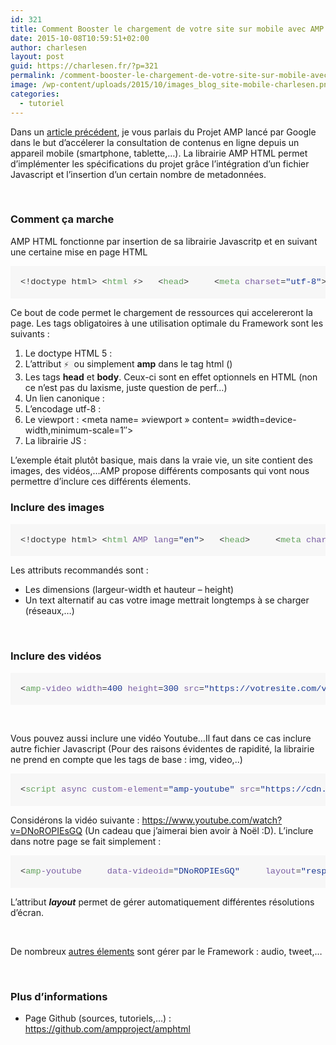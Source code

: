 ```yaml
---
id: 321
title: Comment Booster le chargement de votre site sur mobile avec AMP HTML
date: 2015-10-08T10:59:51+02:00
author: charlesen
layout: post
guid: https://charlesen.fr/?p=321
permalink: /comment-booster-le-chargement-de-votre-site-sur-mobile-avec-amp-html/
image: /wp-content/uploads/2015/10/images_blog_site-mobile-charlesen.png
categories:
  - tutoriel
---
```

Dans un [article précédent](index.php?option=com_content&view=article&id=169:google-lance-le-projet-amp&catid=36&Itemid=55), je vous parlais du Projet AMP lancé par Google dans le but d&rsquo;accélerer la consultation de contenus en ligne depuis un appareil mobile (smartphone, tablette,&#8230;). La librairie AMP HTML permet d&rsquo;implémenter les spécifications du projet grâce l&rsquo;intégration d&rsquo;un fichier Javascript et l&rsquo;insertion d&rsquo;un certain nombre de metadonnées.

<!--more-->

&nbsp;

### Comment ça marche

AMP HTML fonctionne par insertion de sa librairie Javascritp et en suivant une certaine mise en page HTML

<pre style="overflow: auto; font-family: Consolas, 'Liberation Mono', Menlo, Courier, monospace; font-size: 13.6px; margin-top: 0px; margin-bottom: 0px; line-height: 1.45; padding: 16px; color: #333333; background-color: #f7f7f7;">&lt;!doctype html&gt; &lt;<span class="pl-ent" style="color: #63a35c;">html</span> ⚡&gt;   &lt;<span class="pl-ent" style="color: #63a35c;">head</span>&gt;     &lt;<span class="pl-ent" style="color: #63a35c;">meta</span> <span class="pl-e" style="color: #795da3;">charset</span>=<span class="pl-s" style="color: #183691;"><span class="pl-pds">"</span>utf-8<span class="pl-pds">"</span></span>&gt;     &lt;<span class="pl-ent" style="color: #63a35c;">link</span> <span class="pl-e" style="color: #795da3;">rel</span>=<span class="pl-s" style="color: #183691;"><span class="pl-pds">"</span>canonical<span class="pl-pds">"</span></span> <span class="pl-e" style="color: #795da3;">href</span>=<span class="pl-s" style="color: #183691;"><span class="pl-pds">"</span>hello-world.html<span class="pl-pds">"</span></span> &gt;     &lt;<span class="pl-ent" style="color: #63a35c;">meta</span> <span class="pl-e" style="color: #795da3;">name</span>=<span class="pl-s" style="color: #183691;"><span class="pl-pds">"</span>viewport<span class="pl-pds">"</span></span> <span class="pl-e" style="color: #795da3;">content</span>=<span class="pl-s" style="color: #183691;"><span class="pl-pds">"</span>width=device-width,minimum-scale=1,initial-scale=1<span class="pl-pds">"</span></span>&gt; <span class="pl-s1">    &lt;<span class="pl-ent" style="color: #63a35c;">style</span>&gt;<span class="pl-ent" style="color: #63a35c;">body</span> {<span class="pl-c1" style="color: #0086b3;"><span class="pl-c1">opacity</span></span>: <span class="pl-c1" style="color: #0086b3;"></span>}&lt;/<span class="pl-ent" style="color: #63a35c;">style</span>&gt;</span>&lt;<span class="pl-ent" style="color: #63a35c;">noscript</span>&gt;<span class="pl-s1">&lt;<span class="pl-ent" style="color: #63a35c;">style</span>&gt;<span class="pl-ent" style="color: #63a35c;">body</span> {<span class="pl-c1" style="color: #0086b3;"><span class="pl-c1">opacity</span></span>: <span class="pl-c1" style="color: #0086b3;">1</span>}&lt;/<span class="pl-ent" style="color: #63a35c;">style</span>&gt;</span>&lt;/<span class="pl-ent" style="color: #63a35c;">noscript</span>&gt; <span class="pl-s1">    &lt;<span class="pl-ent" style="color: #63a35c;">script</span> <span class="pl-e" style="color: #795da3;">async</span> <span class="pl-e" style="color: #795da3;">src</span>=<span class="pl-s" style="color: #183691;"><span class="pl-pds">"</span>https://cdn.ampproject.org/v0.js<span class="pl-pds">"</span></span>&gt;&lt;/<span class="pl-ent" style="color: #63a35c;">script</span>&gt;</span>   &lt;/<span class="pl-ent" style="color: #63a35c;">head</span>&gt;   &lt;<span class="pl-ent" style="color: #63a35c;">body</span>&gt;Hello World!&lt;/<span class="pl-ent" style="color: #63a35c;">body</span>&gt; &lt;/<span class="pl-ent" style="color: #63a35c;">html</span>&gt;</pre>

Ce bout de code permet le chargement de ressources qui accelereront la page. Les tags obligatoires à une utilisation optimale du Framework sont les suivants :

  1. Le doctype HTML 5 : <!doctype html>
  2. L&rsquo;attribut <span style="color: #333333; font-family: Consolas, 'Liberation Mono', Menlo, Courier, monospace; font-size: 13.6px; line-height: 21.76px; background-color: rgba(0, 0, 0, 0.0392157);">⚡ </span>ou simplement **amp** dans le tag html (<html amp>)
  3. Les tags **head** et **body**. Ceux-ci sont en effet optionnels en HTML (non ce n&rsquo;est pas du laxisme, juste question de perf&#8230;)
  4. Un lien canonique : <link rel= »canonical » href= »$UNE_URL » />
  5. L&rsquo;encodage utf-8 : <meta charset= »utf-8&Prime;>
  6. Le viewport : <meta name= »viewport » content= »width=device-width,minimum-scale=1&Prime;>
  7. La librairie JS : <script async src= »https://cdn.ampproject.org/v0.js »></script>

L&rsquo;exemple était plutôt basique, mais dans la vraie vie, un site contient des images, des vidéos,&#8230;AMP propose différents composants qui vont nous permettre d&rsquo;inclure ces différents élements.

### Inclure des images

<pre style="overflow: auto; font-family: Consolas, 'Liberation Mono', Menlo, Courier, monospace; font-size: 13.6px; margin-top: 0px; margin-bottom: 0px; line-height: 1.45; padding: 16px; color: #333333; background-color: #f7f7f7;">&lt;!doctype html&gt; &lt;<span class="pl-ent" style="color: #63a35c;">html</span> <span class="pl-e" style="color: #795da3;">AMP</span> <span class="pl-e" style="color: #795da3;">lang</span>=<span class="pl-s" style="color: #183691;"><span class="pl-pds">"</span>en<span class="pl-pds">"</span></span>&gt;   &lt;<span class="pl-ent" style="color: #63a35c;">head</span>&gt;     &lt;<span class="pl-ent" style="color: #63a35c;">meta</span> <span class="pl-e" style="color: #795da3;">charset</span>=<span class="pl-s" style="color: #183691;"><span class="pl-pds">"</span>utf-8<span class="pl-pds">"</span></span>&gt;     &lt;<span class="pl-ent" style="color: #63a35c;">title</span>&gt;Hello, AMPs&lt;/<span class="pl-ent" style="color: #63a35c;">title</span>&gt;     &lt;<span class="pl-ent" style="color: #63a35c;">link</span> <span class="pl-e" style="color: #795da3;">rel</span>=<span class="pl-s" style="color: #183691;"><span class="pl-pds">"</span>canonical<span class="pl-pds">"</span></span> <span class="pl-e" style="color: #795da3;">href</span>=<span class="pl-s" style="color: #183691;"><span class="pl-pds">"</span>https://charlesen.fr/comment-booster-le-chargement-de-votre-site-sur-mobile-avec-amp-html.html<span class="pl-pds">"</span></span> /&gt;     &lt;<span class="pl-ent" style="color: #63a35c;">meta</span> <span class="pl-e" style="color: #795da3;">name</span>=<span class="pl-s" style="color: #183691;"><span class="pl-pds">"</span>viewport<span class="pl-pds">"</span></span> <span class="pl-e" style="color: #795da3;">content</span>=<span class="pl-s" style="color: #183691;"><span class="pl-pds">"</span>width=device-width,minimum-scale=1,initial-scale=1<span class="pl-pds">"</span></span>&gt; <span class="pl-s1">    &lt;<span class="pl-ent" style="color: #63a35c;">script</span> <span class="pl-e" style="color: #795da3;">type</span>=<span class="pl-s" style="color: #183691;"><span class="pl-pds">"</span>application/ld+json<span class="pl-pds">"</span></span>&gt;</span> <span class="pl-s1">      {</span> <span class="pl-s1">        <span class="pl-s" style="color: #183691;"><span class="pl-pds">"</span>@context<span class="pl-pds">"</span></span><span class="pl-k" style="color: #a71d5d;">:</span> <span class="pl-s" style="color: #183691;"><span class="pl-pds">"</span>http://schema.org<span class="pl-pds">"</span></span>,</span> <span class="pl-s1">        <span class="pl-s" style="color: #183691;"><span class="pl-pds">"</span>@type<span class="pl-pds">"</span></span><span class="pl-k" style="color: #a71d5d;">:</span> <span class="pl-s" style="color: #183691;"><span class="pl-pds">"</span>NewsArticle<span class="pl-pds">"</span></span>,</span> <span class="pl-s1">        <span class="pl-s" style="color: #183691;"><span class="pl-pds">"</span>headline<span class="pl-pds">"</span></span><span class="pl-k" style="color: #a71d5d;">:</span> <span class="pl-s" style="color: #183691;"><span class="pl-pds">"</span>Une page avec des images<span class="pl-pds">"</span></span>,</span> <span class="pl-s1">        <span class="pl-s" style="color: #183691;"><span class="pl-pds">"</span>datePublished<span class="pl-pds">"</span></span><span class="pl-k" style="color: #a71d5d;">:</span> <span class="pl-s" style="color: #183691;"><span class="pl-pds">"</span>2015-10-07T12:02:41Z<span class="pl-pds">"</span></span>,</span> <span class="pl-s1">        <span class="pl-s" style="color: #183691;"><span class="pl-pds">"</span>image<span class="pl-pds">"</span></span><span class="pl-k" style="color: #a71d5d;">:</span> [</span> <span class="pl-s1">          <span class="pl-s" style="color: #183691;"><span class="pl-pds">"</span>logo.jpg<span class="pl-pds">"</span></span></span> <span class="pl-s1">        ]</span> <span class="pl-s1">      }</span> <span class="pl-s1">    &lt;/<span class="pl-ent" style="color: #63a35c;">script</span>&gt;</span> <span class="pl-s1">    &lt;<span class="pl-ent" style="color: #63a35c;">style</span>&gt;<span class="pl-ent" style="color: #63a35c;">body</span> {<span class="pl-c1" style="color: #0086b3;"><span class="pl-c1">opacity</span></span>: <span class="pl-c1" style="color: #0086b3;"></span>}&lt;/<span class="pl-ent" style="color: #63a35c;">style</span>&gt;</span>&lt;<span class="pl-ent" style="color: #63a35c;">noscript</span>&gt;<span class="pl-s1">&lt;<span class="pl-ent" style="color: #63a35c;">style</span>&gt;<span class="pl-ent" style="color: #63a35c;">body</span> {<span class="pl-c1" style="color: #0086b3;"><span class="pl-c1">opacity</span></span>: <span class="pl-c1" style="color: #0086b3;">1</span>}&lt;/<span class="pl-ent" style="color: #63a35c;">style</span>&gt;</span>&lt;/<span class="pl-ent" style="color: #63a35c;">noscript</span>&gt; <span class="pl-s1">    &lt;<span class="pl-ent" style="color: #63a35c;">script</span> <span class="pl-e" style="color: #795da3;">async</span> <span class="pl-e" style="color: #795da3;">src</span>=<span class="pl-s" style="color: #183691;"><span class="pl-pds">"</span>https://cdn.ampproject.org/v0.js<span class="pl-pds">"</span></span>&gt;&lt;/<span class="pl-ent" style="color: #63a35c;">script</span>&gt;</span>   &lt;/<span class="pl-ent" style="color: #63a35c;">head</span>&gt;   &lt;<span class="pl-ent" style="color: #63a35c;">body</span>&gt;     &lt;<span class="pl-ent" style="color: #63a35c;">h1</span>&gt;Une page plus élaborée&lt;/<span class="pl-ent" style="color: #63a35c;">h1</span>&gt;     &lt;<span class="pl-ent" style="color: #63a35c;">amp</span><span class="pl-e" style="color: #795da3;">-img</span> <span class="pl-e" style="color: #795da3;">src</span>=<span class="pl-s" style="color: #183691;"><span class="pl-pds">"</span>welcome.jpg<span class="pl-pds">"</span></span> <span class="pl-e" style="color: #795da3;">alt</span>=<span class="pl-s" style="color: #183691;"><span class="pl-pds">"</span>Welcome<span class="pl-pds">"</span></span> <span class="pl-e" style="color: #795da3;">height</span>=<span class="pl-s" style="color: #183691;"><span class="pl-pds">"</span>2000<span class="pl-pds">"</span></span> <span class="pl-e" style="color: #795da3;">width</span>=<span class="pl-s" style="color: #183691;"><span class="pl-pds">"</span>800<span class="pl-pds">"</span></span>&gt;&lt;/<span class="pl-ent" style="color: #63a35c;">amp</span><span class="pl-e" style="color: #795da3;">-img</span>&gt;   &lt;/<span class="pl-ent" style="color: #63a35c;">body</span>&gt; &lt;/<span class="pl-ent" style="color: #63a35c;">html</span>&gt;</pre>

Les attributs recommandés sont :

  * Les dimensions (largeur-width et hauteur &#8211; height)
  * Un text alternatif au cas votre image mettrait longtemps à se charger (réseaux,&#8230;)

&nbsp;

### Inclure des vidéos

<pre style="overflow: auto; font-family: Consolas, 'Liberation Mono', Menlo, Courier, monospace; font-size: 13.6px; margin-top: 0px; margin-bottom: 0px; line-height: 1.45; padding: 16px; color: #333333; background-color: #f7f7f7;">&lt;<span class="pl-ent" style="color: #63a35c;">amp</span><span class="pl-e" style="color: #795da3;">-video</span> <span class="pl-e" style="color: #795da3;">width</span>=<span class="pl-s" style="color: #183691;">400</span> <span class="pl-e" style="color: #795da3;">height</span>=<span class="pl-s" style="color: #183691;">300</span> <span class="pl-e" style="color: #795da3;">src</span>=<span class="pl-s" style="color: #183691;"><span class="pl-pds">"</span>https://votresite.com/videos/unevideo.mp4<span class="pl-pds">"</span></span>     <span class="pl-e" style="color: #795da3;">poster</span>=<span class="pl-s" style="color: #183691;"><span class="pl-pds">"unevideo</span>-image-preview.jpg<span class="pl-pds">"</span></span>&gt;   &lt;<span class="pl-ent" style="color: #63a35c;">div</span> <span class="pl-e" style="color: #795da3;">fallback</span>&gt;         &lt;<span class="pl-ent" style="color: #63a35c;">p</span>&gt;Votre navigateur ne supporte pas le tag video HTML5 :-(&lt;/<span class="pl-ent" style="color: #63a35c;">p</span>&gt;   &lt;/<span class="pl-ent" style="color: #63a35c;">div</span>&gt; &lt;/<span class="pl-ent" style="color: #63a35c;">amp</span><span class="pl-e" style="color: #795da3;">-video</span>&gt;</pre>

&nbsp;

Vous pouvez aussi inclure une vidéo Youtube&#8230;Il faut dans ce cas inclure autre fichier Javascript (Pour des raisons évidentes de rapidité, la librairie ne prend en compte que les tags de base : img, video,..)

<pre style="overflow: auto; font-family: Consolas, 'Liberation Mono', Menlo, Courier, monospace; font-size: 13.6px; margin-top: 0px; margin-bottom: 0px; line-height: 1.45; padding: 16px; color: #333333; background-color: #f7f7f7;">&lt;<span class="pl-ent" style="color: #63a35c;">script</span> <span class="pl-e" style="color: #795da3;">async</span> <span class="pl-e" style="color: #795da3;">custom-element</span>=<span class="pl-s" style="color: #183691;"><span class="pl-pds">"</span>amp-youtube<span class="pl-pds">"</span></span> <span class="pl-e" style="color: #795da3;">src</span>=<span class="pl-s" style="color: #183691;"><span class="pl-pds">"</span>https://cdn.ampproject.org/v0/amp-youtube-0.1.js<span class="pl-pds">"</span></span>&gt;&lt;/<span class="pl-ent" style="color: #63a35c;">script</span>&gt;</pre>

Considérons la vidéo suivante : <https://www.youtube.com/watch?v=DNoROPIEsGQ> (Un cadeau que j&rsquo;aimerai bien avoir à Noël :D). L&rsquo;inclure dans notre page se fait simplement :

<pre style="overflow: auto; font-family: Consolas, 'Liberation Mono', Menlo, Courier, monospace; font-size: 13.6px; margin-top: 0px; margin-bottom: 0px; line-height: 1.45; padding: 16px; color: #333333; background-color: #f7f7f7;">&lt;<span class="pl-ent" style="color: #63a35c;">amp</span><span class="pl-e" style="color: #795da3;">-youtube</span>     <span class="pl-e" style="color: #795da3;">data-videoid</span>=<span class="pl-s" style="color: #183691;"><span class="pl-pds">"DNoROPIEsGQ</span><span class="pl-pds">"</span></span>     <span class="pl-e" style="color: #795da3;">layout</span>=<span class="pl-s" style="color: #183691;"><span class="pl-pds">"</span>responsive<span class="pl-pds">"</span></span>     <span class="pl-e" style="color: #795da3;">width</span>=<span class="pl-s" style="color: #183691;"><span class="pl-pds">"</span>480<span class="pl-pds">"</span></span> <span class="pl-e" style="color: #795da3;">height</span>=<span class="pl-s" style="color: #183691;"><span class="pl-pds">"</span>270<span class="pl-pds">"</span></span>&gt; &lt;/<span class="pl-ent" style="color: #63a35c;">amp</span><span class="pl-e" style="color: #795da3;">-youtube</span>&gt;</pre>

L&rsquo;attribut _**layout**_ permet de gérer automatiquement différentes résolutions d&rsquo;écran.

&nbsp;

De nombreux <a href="https://github.com/ampproject/amphtml/blob/master/docs/include_features.md" target="_blank" rel="noopener">autres élements</a> sont gérer par le Framework : audio, tweet,&#8230;

&nbsp;

### Plus d&rsquo;informations

  * Page Github (sources, tutoriels,&#8230;) : <https://github.com/ampproject/amphtml>